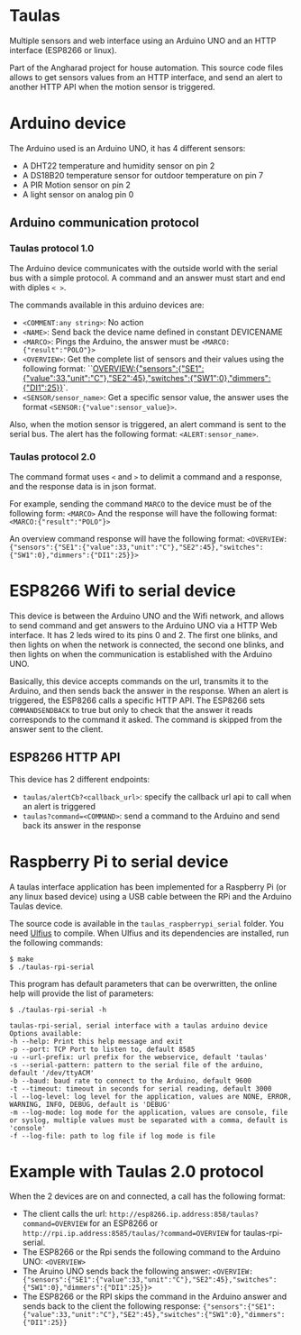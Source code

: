 Taulas
======

Multiple sensors and web interface using an Arduino UNO and an HTTP interface (ESP8266 or linux).

Part of the Angharad project for house automation. This source code files allows to get sensors values from an HTTP interface, and send an alert to another HTTP API when the motion sensor is triggered.

# Arduino device

The Arduino used is an Arduino UNO, it has 4 different sensors:
- A DHT22 temperature and humidity sensor on pin 2
- A DS18B20 temperature sensor for outdoor temperature on pin 7
- A PIR Motion sensor on pin 2
- A light sensor on analog pin 0

## Arduino communication protocol

### Taulas protocol 1.0

The Arduino device communicates with the outside world with the serial bus with a simple protocol. A command and an answer must start and end with diples `< >`.

The commands available in this arduino devices are:

- `<COMMENT:any string>`: No action
- `<NAME>`: Send back the device name defined in constant DEVICENAME
- `<MARCO>`: Pings the Arduino, the answer must be `<MARCO:{"result":"POLO"}>`
- `<OVERVIEW>`: Get the complete list of sensors and their values using the following format: ``<OVERVIEW:{"sensors":{"SE1":{"value":33,"unit":"C"},"SE2":45},"switches":{"SW1":0},"dimmers":{"DI1":25}}>`.
- `<SENSOR/sensor_name>`: Get a specific sensor value, the answer uses the format `<SENSOR:{"value":sensor_value}>`.

Also, when the motion sensor is triggered, an alert command is sent to the serial bus. The alert has the following format: `<ALERT:sensor_name>`.

### Taulas protocol 2.0

The command format uses `<` and `>` to delimit a command and a response, and the response data is in json format.

For example, sending the command `MARCO` to the device must be of the following form:
`<MARCO>`
And the response will have the following format:
`<MARCO:{"result":"POLO"}>`

An overview command response will have the following format:
`<OVERVIEW:{"sensors":{"SE1":{"value":33,"unit":"C"},"SE2":45},"switches":{"SW1":0},"dimmers":{"DI1":25}}>`

# ESP8266 Wifi to serial device

This device is between the Arduino UNO and the Wifi network, and allows to send command and get answers to the Arduino UNO via a HTTP Web interface. It has 2 leds wired to its pins 0 and 2. The first one blinks, and then lights on when the network is connected, the second one blinks, and then lights on when the communication is established with the Arduino UNO.

Basically, this device accepts commands on the url, transmits it to the Arduino, and then sends back the answer in the response. When an alert is triggered, the ESP8266 calls a specific HTTP API. The ESP8266 sets `COMMANDSENDBACK` to true but only to check that the answer it reads corresponds to the command it asked. The command is skipped from the answer sent to the client.

## ESP8266 HTTP API

This device has 2 different endpoints:
- `taulas/alertCb?<callback_url>`: specify the callback url api to call when an alert is triggered
- `taulas?command=<COMMAND>`: send a command to the Arduino and send back its answer in the response

# Raspberry Pi to serial device

A taulas interface application has been implemented for a Raspberry Pi (or any linux based device) using a USB cable between the RPi and the Arduino Taulas device.

The source code is available in the `taulas_raspberrypi_serial` folder. You need [Ulfius](https://github.com/babelouest/ulfius) to compile. When Ulfius and its dependencies are installed, run the following commands:

```shell
$ make
$ ./taulas-rpi-serial
```

This program has default parameters that can be overwritten, the online help will provide the list of parameters:

```shell
$ ./taulas-rpi-serial -h

taulas-rpi-serial, serial interface with a taulas arduino device
Options available:
-h --help: Print this help message and exit
-p --port: TCP Port to listen to, default 8585
-u --url-prefix: url prefix for the webservice, default 'taulas'
-s --serial-pattern: pattern to the serial file of the arduino, default '/dev/ttyACM'
-b --baud: baud rate to connect to the Arduino, default 9600
-t --timeout: timeout in seconds for serial reading, default 3000
-l --log-level: log level for the application, values are NONE, ERROR, WARNING, INFO, DEBUG, default is 'DEBUG'
-m --log-mode: log mode for the application, values are console, file or syslog, multiple values must be separated with a comma, default is 'console'
-f --log-file: path to log file if log mode is file
```

# Example with Taulas 2.0 protocol

When the 2 devices are on and connected, a call has the following format:

- The client calls the url: `http://esp8266.ip.address:858/taulas?command=OVERVIEW` for an ESP8266 or `http://rpi.ip.address:8585/taulas/?command=OVERVIEW` for taulas-rpi-serial.
- The ESP8266 or the Rpi sends the following command to the Arduino UNO: `<OVERVIEW>`
- The Aruino UNO sends back the following answer: `<OVERVIEW:{"sensors":{"SE1":{"value":33,"unit":"C"},"SE2":45},"switches":{"SW1":0},"dimmers":{"DI1":25}}>`
- The ESP8266 or the RPI skips the command in the Arduino answer and sends back to the client the following response: `{"sensors":{"SE1":{"value":33,"unit":"C"},"SE2":45},"switches":{"SW1":0},"dimmers":{"DI1":25}}`

